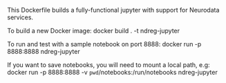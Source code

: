 This Dockerfile builds a fully-functional jupyter with support for Neurodata services.

To build a new Docker image:
docker build . -t ndreg-jupyter

To run and test with a sample notebook on port 8888:
docker run -p 8888:8888 ndreg-jupyter

If you want to save notebooks, you will need to mount a local path, e.g:
docker run -p 8888:8888  -v `pwd`/notebooks:/run/notebooks ndreg-jupyter
